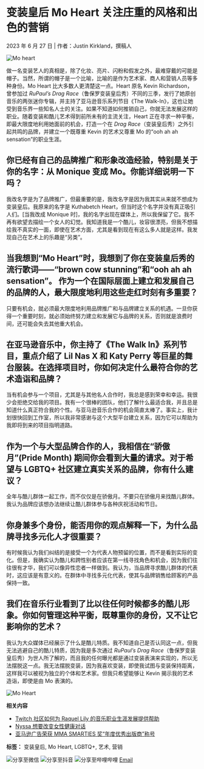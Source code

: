 # 变装皇后 Mo Heart 关注庄重的风格和出色的营销

2023 年 6 月 27 日 | 作者：Justin Kirkland，撰稿人

![Mo heart](https://m.media-amazon.com/images/G/01/AdProductsWebsite/images/blog/TWIS3_0497_White_new._TTW_.jpg)

做一名变装艺人的真相是，除了化妆、亮片、闪粉和假发之外，最难穿戴的可能是帽子。当然，所谓的帽子是一个比喻，比喻的是作为艺术家、商人和营销人员等多种身份。Mo Heart 比大多数人更清楚这一点。Heart 原名 Kevin Richardson，曾参加过 _RuPaul’s Drag Race_（鲁保罗变装皇后秀）不同的三季，发行了她原创音乐的两张迷你专辑，并主持了亚马逊音乐系列节目《The Walk-In》，这也让她受到音乐界一些知名人士的关注。如果不知道如何推销自己，你就无法发展这样的职业。随着变装和酷儿艺术得到前所未有的主流关注，Heart 正在寻求一种平衡，即最大限度地利用她面前的机会，打造一个在 _Drag Race_（变装皇后秀）之外引起共鸣的品牌，并建立一个既尊重 Kevin 的艺术又尊重 Mo 的“ooh ah ah sensation”的职业生涯。

## 你已经有自己的品牌推广和形象改造经验，特别是关于你的名字：从 Monique 变成 Mo。你能详细说明一下吗？

我改名字是为了品牌推广，但最重要的是，我改名字是因为我其实从来就不想成为变装皇后。我原来的名字是 Kuthabetch Heart，但当时这个名字并没有真正吸引人们。\[当我改成 Monique 时\]，我的名字出现在媒体上，所以我保留了它。我不再有欲望去描绘一个女人的幻觉。我知道我是一个酷儿，妆容很漂亮，但我不想描绘我不真实的一面，即使在艺术方面，尤其是看到现在有这么多人就是这样。我发现自己在艺术上的乐趣是“另类”。

## 当我想到“Mo Heart”时，我想到了你在变装皇后秀的流行歌词——“brown cow stunning”和“ooh ah ah sensation”。 作为一个在国际层面上建立和发展自己的品牌的人，最大限度地利用这些走红时刻有多重要？

只要有机会，就必须最大限度地利用品牌推广和与品牌建立关系的机遇。一旦你获得一个重要时刻，就必须始终努力建立和发展它与品牌的关系，否则就是浪费时间，还可能会失去其他重大机会。

## 在亚马逊音乐中，你主持了《The Walk In》系列节目，重点介绍了 Lil Nas X 和 Katy Perry 等巨星的舞台服装。在选择项目时，你如何决定什么最符合你的艺术造诣和品牌？

当有机会参与一个项目，尤其是与其他名人合作时，我总是感到荣幸和幸运。我很少会拒绝交给我的项目。我有一个很棒的团队，他们了解什么最适合我，并且总是知道什么真正符合我的个性。与亚马逊音乐合作的机会简直太棒了。事实上，我计划很快回到工作室，所以我非常感谢与这个大型平台建立关系，因为它可以帮助为我即将到来的项目指明道路。

## 作为一个与大型品牌合作的人，我相信在“骄傲月”(Pride Month) 期间你会看到大量的请求。对于希望与 LGBTQ+ 社区建立真实关系的品牌，你有什么建议？

全年与酷儿群体一起工作，而不仅仅是在骄傲月。不要只在骄傲月来找酷儿群体。我认为品牌应该想办法继续让酷儿群体参与各种庆祝活动和节日。

## 你身兼多个身份，能否用你的观点解释一下，为什么品牌寻找多元化人才很重要？

有时候我认为我们纠结的是接受一个为代表人物预留的位置，而不是看到实际的变化。但是，我确实认为酷儿和跨性别者应该在第一线寻找角色和机会，因为我们往往很有才华，我们可以像异性恋者一样做到。我认为，当品牌寻求酷儿群体的代表时，这应该是有意义的。在群体中寻找多元化代表，使其与品牌销售给顾客的产品保持一致。

## 我们在音乐行业看到了比以往任何时候都多的酷儿形象。你如何管理这种平衡，既尊重你的身份，又不让它影响你的艺术？

我认为大众媒体已经展示了什么是酷儿特质。我不知道自己是否认同这一点，但我无法逃避自己的酷儿特质，因为我是多次通过 _RuPaul’s Drag Race_（鲁保罗变装皇后秀）为世人所了解的，而且我的任何曝光都是通过变装表演来实现的，所以无法摆脱这一点。我无法摆脱变装，因为我喜欢变装，即使我试图与变装保持距离，这样我可以被视为独立的个体和艺术家。但我只希望能够让 Kevin 揭示我的艺术造诣，即使是由 Mo 表演的。

![Mo Heart](https://fls-na.amazon.com/1/batch/1/OP/A381WA5GOSXMH7:138-7385509-7538851:W00MYFFFQSSSXJ366EYR$uedata=s:%2Fuedata%2Fuedata%3Fstaticb%26id%3DW00MYFFFQSSSXJ366EYR:0)

**相关内容**

- [Twitch 社区如何为 Raquel Lily 的音乐职业生涯发展提供帮助](https://advertising.amazon.com/library/news/raquel-lily-music-career-through-twitch/?ref_=a20m_us_lbr_gw_rfy_1_lbr_gw)
- [Nyssa 想要改变女性健康对话](https://advertising.amazon.com/library/expert-advice/nyssa-changes-the-conversation-around-womens-health/?ref_=a20m_us_lbr_gw_rfy_2_lbr_gw)
- [亚马逊广告荣获 MMA SMARTIES 奖“年度优秀出版商”称号](https://advertising.amazon.com/library/news/mma-names-amazon-ads-publisher-of-year-in-india/?ref_=a20m_us_lbr_gw_rfy_3_lbr_gw)

**标签：**
变装皇后, Mo Heart, LGBTQ+, 艺术, 营销

![分享至微信](https://ma.s.advertising.amazon.cn/app/resources/ResourcePc/resourcePcList?pf_uid=14032_1699&pf_type=3%5C?u=https://advertising.amazon.com/zh-cn/library/expert-advice/mo-heart-style-and-brilliant-marketing?ref_=a20m_us_blgrtn_wc)
![分享至抖音](https://www.douyin.com/user/MS4wLjABAAAAgmw80EHg8vDLTD_4cKJIL9vjLSiyus9FFgGfhhngRIw?u=https://advertising.amazon.com/zh-cn/library/expert-advice/mo-heart-style-and-brilliant-marketing?ref_=a20m_us_blgrtn_dy)
![分享至哔哩哔哩](https://space.bilibili.com/1962256128?u=https://advertising.amazon.com/zh-cn/library/expert-advice/mo-heart-style-and-brilliant-marketing?ref_=a20m_us_blgrtn_bl)
[Email](mailto:?subject=%E5%8F%98%E8%A3%85%E7%9A%87%E5%90%8E%20Mo%20Heart%20%E5%85%B3%E6%B3%A8%E5%BA%84%E9%87%8D%E7%9A%84%E9%A3%8E%E6%A0%BC%E5%92%8C%E5%87%BA%E8%89%B2%E7%9A%84%E8%90%A5%E9%94%80%20from%20Amazon%20Ads&body=Learn%20more%20about%20Amazon%20Ads:%20Ad%20solutions%20to%20find,%20attract,%20and%20engage%20customers%20throughout%20their%20journey%20https://advertising.amazon.com/zh-cn/library/expert-advice/mo-heart-style-and-brilliant-marketing?ref_=a20m_us_blgrtn_em)